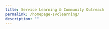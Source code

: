 ```yaml
---
title: Service Learning & Community Outreach
permalink: /homepage-svclearning/
description: ""
---
```

